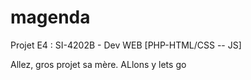 # magenda
Projet E4 : SI-4202B - Dev WEB [PHP-HTML/CSS -- JS]


Allez, gros projet sa mère.
ALlons y lets go